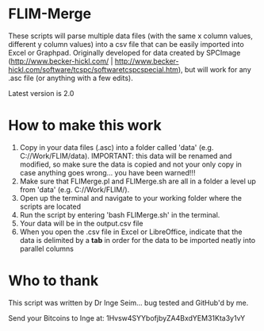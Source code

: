 # FLIM-Merge

These scripts will parse multiple data files (with the same x column values, different y column values) into a csv file that can be easily imported into Excel or Graphpad. Originally developed for data created by SPCImage (http://www.becker-hickl.com/ | http://www.becker-hickl.com/software/tcspc/softwaretcspcspecial.htm), but will work for any .asc file (or anything with a few edits).

Latest version is 2.0

How to make this work
=====================

1. Copy in your data files (.asc) into a folder called 'data' (e.g. C://Work/FLIM/data). IMPORTANT: this data will be renamed and modified, so make sure the data is copied and not your only copy in case anything goes wrong... you have been warned!!!
2. Make sure that FLIMerge.pl and FLIMerge.sh are all in a folder a level up from 'data' (e.g. C://Work/FLIM/).
3. Open up the terminal and navigate to your working folder where the scripts are located
4. Run the script by entering 'bash FLIMerge.sh' in the terminal.
5. Your data will be in the output.csv file
6. When you open the .csv file in Excel or LibreOffice, indicate that the data is delimited by a **tab** in order for the data to be imported neatly into parallel columns

Who to thank
============

This script was written by Dr Inge Seim... bug tested and GitHub'd by me. 

Send your Bitcoins to Inge at: 1Hvsw4SYYbofjbyZA4BxdYEM31Kta3y1vY
